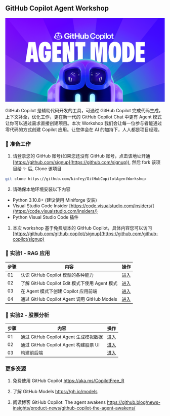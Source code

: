 ## GitHub Copilot Agent Workshop

![agent](./imgs/Agent-Sunrise-1.webp)

GitHub Copilot 是辅助代码开发的工具，可通过 GitHub Copilot 完成代码生成，上下文补全，优化工作，更在新一代的 GitHub Copilot Chat 中更有 Agent 模式让你可以通过需求直接创建项目。本次 Workshop 我们会让每一位参与者能通过零代码的方式创建 Copilot 应用。让您体会在 AI 的加持下，人人都是项目经理。

### 🔨 准备工作

1. 请登录您的 GitHub 账号(如果您还没有 GitHub 账号，点击该地址开通 [https://github.com/signup](https://github.com/signup)), 然后 fork 该项目给 ✨ 后, Clone 该项目 


```bash
git clone https://github.com/kinfey/GitHubCopilotAgentWorkshop
```

2. 请确保本地环境安装以下内容

- Python 3.10.8+ (建议使用 Miniforge 安装)
- Visual Studio Code Insider [https://code.visualstudio.com/insiders/](https://code.visualstudio.com/insiders/)
- Python Visual Studio Code 插件

1. 本次 workshop 基于免费版本的 GitHub Copilot，具体内容您可以访问 [https://github.com/github-copilot/signup](https://github.com/github-copilot/signup)

### 🧪 实验1 - RAG 应用

| 步骤 | 内容 | 操作 |
| -------- | ------- | ------- |
| 01 | 认识 GitHub Copilot 模型的各种能力  | [进入](./md/lab1/01.GitHubCopilotModels.md)  |
| 02 | 了解 GitHub Copilot Edit 模式下使用 Agent 模式    | [进入](./md/lab1/02.IntroduceGitHubCopilotAgentMode.md)  |
| 03 | 在 Agent 模式下创建 Copilot 应用前端   | [进入](./md/lab1/03.CreateCopilotUI.md)  |
| 04 | 通过 GitHub Copilot Agent 调用 GitHub Models  | [进入](./md/lab1/04.CreateCopilotBackend.md)  |


### 🧪 实验2 - 股票分析


| 步骤 | 内容 | 操作 |
| -------- | ------- | ------- |
| 01 | 通过 GitHub Copilot Agent 生成模拟数据  | [进入](./md/lab2/01.FetchYourData.md)  |
| 02 | 通过 GitHub Copilot Agent 构建股票 UI    | [进入](./md/lab2/02.CreateUI.md)  |
| 03 | 构建前后端  | [进入](./md/lab2/03.Finish.md)  |



### 更多资源


1. 免费使用 GitHub Copilot  https://aka.ms/CopilotFree_R

2. 了解 GitHub Models https://gh.io/models

3. 阅读博客 GitHub Copilot: The agent awakens https://github.blog/news-insights/product-news/github-copilot-the-agent-awakens/
 
